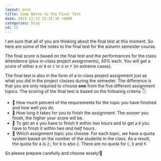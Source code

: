 ```yaml
---
layout: post
title: Some Notes to the Final Test
date: 2015-12-12 22:31:30 +0800
categories: blog
id: 11
---
```


I am sure that all of you are thinking about the final test at this moment. So here are some of the notes to the final test for the autumn semester course. 

The final score is based on the final test and the performances for the class attendence (plus in-class project assignments), *50%* each. You will get a score of either `A` or `B` or `C` or `D` or `F` (in extreme cases).

The final test is also in the form of a in-class project assignment just as what you did in the project classes during the semester. The difference is that you are only required to choose **one** from the five different assignment topics. The scoring of the final test is based on the following criteria :point_down::

* :bell: How much percent of the requirements for the topic you have finished and how well you do.
* :bell: How long it takes for you to finish the assignment. The sooner you finish, the higher your score will be.
* :bell: To get an `A` you have to finish it within *two* hours and to get a `B` you have to finish it within *two and half* hours.
* :bell: Which assignment topic you choose. For each topic, we have a quota system based on the number of the students in the class. As a result, the quota for `A` is `2`:, for `B` is also `2`. There are no quota for `C`, `D` and `F`. 

So please prepare carefully and choose wisely!:dart: